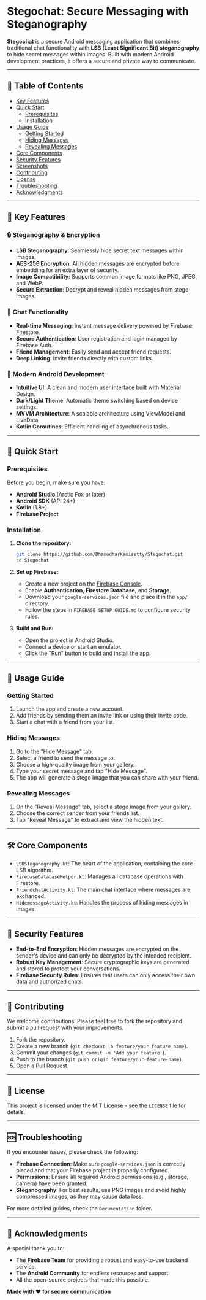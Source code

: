 
# Stegochat: Secure Messaging with Steganography

**Stegochat** is a secure Android messaging application that combines traditional chat functionality with **LSB (Least Significant Bit) steganography** to hide secret messages within images. Built with modern Android development practices, it offers a secure and private way to communicate.

[](https://developer.android.com/about/versions/android-14)
[](https://kotlinlang.org/)
[](https://firebase.google.com/)
[](https://www.google.com/search?q=LICENSE)

-----

## 📖 Table of Contents

  - [Key Features](https://www.google.com/search?q=%23-key-features)
  - [Quick Start](https://www.google.com/search?q=%23-quick-start)
      - [Prerequisites](https://www.google.com/search?q=%23prerequisites)
      - [Installation](https://www.google.com/search?q=%23installation)
  - [Usage Guide](https://www.google.com/search?q=%23-usage-guide)
      - [Getting Started](https://www.google.com/search?q=%23getting-started)
      - [Hiding Messages](https://www.google.com/search?q=%23hiding-messages)
      - [Revealing Messages](https://www.google.com/search?q=%23revealing-messages)
  - [Core Components](https://www.google.com/search?q=%23-core-components)
  - [Security Features](https://www.google.com/search?q=%23-security-features)
  - [Screenshots](https://www.google.com/search?q=%23-screenshots)
  - [Contributing](https://www.google.com/search?q=%23-contributing)
  - [License](https://www.google.com/search?q=%23-license)
  - [Troubleshooting](https://www.google.com/search?q=%23-troubleshooting)
  - [Acknowledgments](https://www.google.com/search?q=%23-acknowledgments)

-----

## 🌟 Key Features

### **🔒 Steganography & Encryption**

  - **LSB Steganography**: Seamlessly hide secret text messages within images.
  - **AES-256 Encryption**: All hidden messages are encrypted before embedding for an extra layer of security.
  - **Image Compatibility**: Supports common image formats like PNG, JPEG, and WebP.
  - **Secure Extraction**: Decrypt and reveal hidden messages from stego images.

### **💬 Chat Functionality**

  - **Real-time Messaging**: Instant message delivery powered by Firebase Firestore.
  - **Secure Authentication**: User registration and login managed by Firebase Auth.
  - **Friend Management**: Easily send and accept friend requests.
  - **Deep Linking**: Invite friends directly with custom links.

### **📱 Modern Android Development**

  - **Intuitive UI**: A clean and modern user interface built with Material Design.
  - **Dark/Light Theme**: Automatic theme switching based on device settings.
  - **MVVM Architecture**: A scalable architecture using ViewModel and LiveData.
  - **Kotlin Coroutines**: Efficient handling of asynchronous tasks.

-----

## 🚀 Quick Start

### Prerequisites

Before you begin, make sure you have:

  - **Android Studio** (Arctic Fox or later)
  - **Android SDK** (API 24+)
  - **Kotlin** (1.8+)
  - **Firebase Project**

### Installation

1.  **Clone the repository:**

    ```bash
    git clone https://github.com/DhamodharKamisetty/Stegochat.git
    cd Stegochat
    ```

2.  **Set up Firebase:**

      - Create a new project on the [Firebase Console](https://console.firebase.google.com/).
      - Enable **Authentication**, **Firestore Database**, and **Storage**.
      - Download your `google-services.json` file and place it in the `app/` directory.
      - Follow the steps in `FIREBASE_SETUP_GUIDE.md` to configure security rules.

3.  **Build and Run:**

      - Open the project in Android Studio.
      - Connect a device or start an emulator.
      - Click the "Run" button to build and install the app.

-----

## 🎯 Usage Guide

### Getting Started

1.  Launch the app and create a new account.
2.  Add friends by sending them an invite link or using their invite code.
3.  Start a chat with a friend from your list.

### Hiding Messages

1.  Go to the "Hide Message" tab.
2.  Select a friend to send the message to.
3.  Choose a high-quality image from your gallery.
4.  Type your secret message and tap "Hide Message".
5.  The app will generate a stego image that you can share with your friend.

### Revealing Messages

1.  On the "Reveal Message" tab, select a stego image from your gallery.
2.  Choose the correct sender from your friends list.
3.  Tap "Reveal Message" to extract and view the hidden text.

-----

## 🛠️ Core Components

  - `LSBSteganography.kt`: The heart of the application, containing the core LSB algorithm.
  - `FirebaseDatabaseHelper.kt`: Manages all database operations with Firestore.
  - `FriendchatActivity.kt`: The main chat interface where messages are exchanged.
  - `HidemessageActivity.kt`: Handles the process of hiding messages in images.

-----

## 🔐 Security Features

  - **End-to-End Encryption**: Hidden messages are encrypted on the sender's device and can only be decrypted by the intended recipient.
  - **Robust Key Management**: Secure cryptographic keys are generated and stored to protect your conversations.
  - **Firebase Security Rules**: Ensures that users can only access their own data and authorized chats.

-----

## 🤝 Contributing

We welcome contributions\! Please feel free to fork the repository and submit a pull request with your improvements.

1.  Fork the repository.
2.  Create a new branch (`git checkout -b feature/your-feature-name`).
3.  Commit your changes (`git commit -m 'Add your feature'`).
4.  Push to the branch (`git push origin feature/your-feature-name`).
5.  Open a Pull Request.

-----


## 📄 License

This project is licensed under the MIT License - see the `LICENSE` file for details.

-----

## 🆘 Troubleshooting

If you encounter issues, please check the following:

  - **Firebase Connection**: Make sure `google-services.json` is correctly placed and that your Firebase project is properly configured.
  - **Permissions**: Ensure all required Android permissions (e.g., storage, camera) have been granted.
  - **Steganography**: For best results, use PNG images and avoid highly compressed images, as they may cause data loss.

For more detailed guides, check the `Documentation` folder.

-----

## 🙏 Acknowledgments

A special thank you to:

  - The **Firebase Team** for providing a robust and easy-to-use backend service.
  - The **Android Community** for endless resources and support.
  - All the open-source projects that made this possible.

**Made with ❤️ for secure communication**
